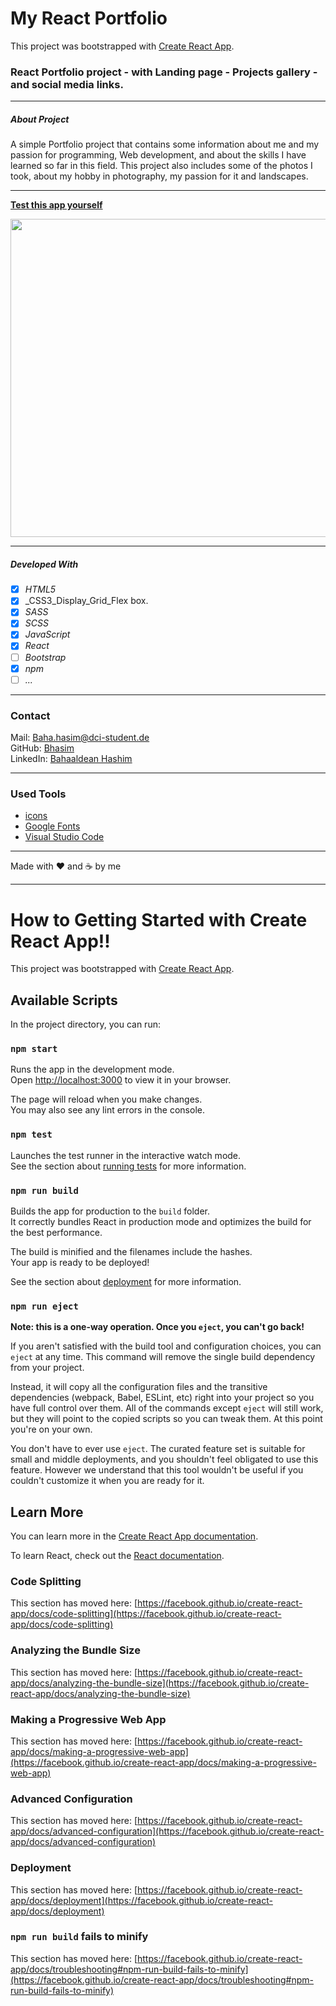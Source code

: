 
# My React Portfolio

This project was bootstrapped with [Create React App](https://github.com/facebook/create-react-app).



### React Portfolio project - with Landing page - Projects gallery - and social media links.

---

##### About Project

A simple Portfolio project that contains some information about me and my passion for programming, Web development, and about the skills I have learned so far in this field.
This project also includes some of the photos I took, about my hobby in photography, my passion for it and landscapes.

---

**[Test this app yourself](https://bhasim.github.io/protfolio-Baha/)**

<img src="images/bhasim-github.gif"  width="999" height="509"/>

---

##### Developed With

- [x] _HTML5_
- [x] \_CSS3_Display_Grid_Flex box.
- [x] _SASS_
- [x] _SCSS_
- [x] _JavaScript_
- [x] _React_
- [ ] _Bootstrap_
- [x] _npm_
- [ ] _..._

---

### Contact

Mail: <Baha.hasim@dci-student.de><br>
GitHub: [Bhasim](https://github.com/)<br>
LinkedIn: [Bahaaldean Hashim](https://www.linkedin.com/in/bahaaldean-hashim-598463103)

---

### Used Tools

- [icons](https://fonts.google.com/icons?selected=Material+Icons)
- [Google Fonts](https://fonts.google.com/)
- [Visual Studio Code](https://code.visualstudio.com/)

---

Made with ❤️ and ☕ by me








---
# How to Getting Started with Create React App!!

This project was bootstrapped with [Create React App](https://github.com/facebook/create-react-app).

## Available Scripts

In the project directory, you can run:

### `npm start`

Runs the app in the development mode.\
Open [http://localhost:3000](http://localhost:3000) to view it in your browser.

The page will reload when you make changes.\
You may also see any lint errors in the console.

### `npm test`

Launches the test runner in the interactive watch mode.\
See the section about [running tests](https://facebook.github.io/create-react-app/docs/running-tests) for more information.

### `npm run build`

Builds the app for production to the `build` folder.\
It correctly bundles React in production mode and optimizes the build for the best performance.

The build is minified and the filenames include the hashes.\
Your app is ready to be deployed!

See the section about [deployment](https://facebook.github.io/create-react-app/docs/deployment) for more information.

### `npm run eject`

**Note: this is a one-way operation. Once you `eject`, you can't go back!**

If you aren't satisfied with the build tool and configuration choices, you can `eject` at any time. This command will remove the single build dependency from your project.

Instead, it will copy all the configuration files and the transitive dependencies (webpack, Babel, ESLint, etc) right into your project so you have full control over them. All of the commands except `eject` will still work, but they will point to the copied scripts so you can tweak them. At this point you're on your own.

You don't have to ever use `eject`. The curated feature set is suitable for small and middle deployments, and you shouldn't feel obligated to use this feature. However we understand that this tool wouldn't be useful if you couldn't customize it when you are ready for it.

## Learn More

You can learn more in the [Create React App documentation](https://facebook.github.io/create-react-app/docs/getting-started).

To learn React, check out the [React documentation](https://reactjs.org/).

### Code Splitting

This section has moved here: [https://facebook.github.io/create-react-app/docs/code-splitting](https://facebook.github.io/create-react-app/docs/code-splitting)

### Analyzing the Bundle Size

This section has moved here: [https://facebook.github.io/create-react-app/docs/analyzing-the-bundle-size](https://facebook.github.io/create-react-app/docs/analyzing-the-bundle-size)

### Making a Progressive Web App

This section has moved here: [https://facebook.github.io/create-react-app/docs/making-a-progressive-web-app](https://facebook.github.io/create-react-app/docs/making-a-progressive-web-app)

### Advanced Configuration

This section has moved here: [https://facebook.github.io/create-react-app/docs/advanced-configuration](https://facebook.github.io/create-react-app/docs/advanced-configuration)

### Deployment

This section has moved here: [https://facebook.github.io/create-react-app/docs/deployment](https://facebook.github.io/create-react-app/docs/deployment)

### `npm run build` fails to minify

This section has moved here: [https://facebook.github.io/create-react-app/docs/troubleshooting#npm-run-build-fails-to-minify](https://facebook.github.io/create-react-app/docs/troubleshooting#npm-run-build-fails-to-minify)
